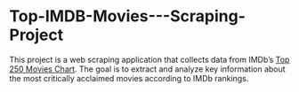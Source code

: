 # Top-IMDB-Movies---Scraping-Project
This project is a web scraping application that collects data from IMDb’s [Top 250 Movies Chart](https://www.imdb.com/chart/top/). The goal is to extract and analyze key information about the most critically acclaimed movies according to IMDb rankings.
